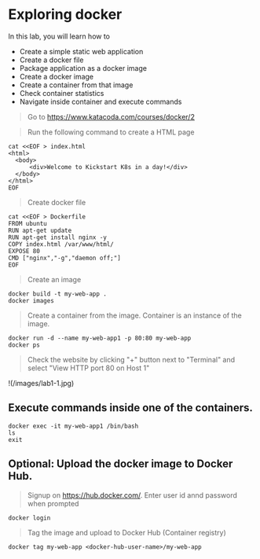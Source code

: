 # Exploring docker
In this lab, you will learn how to 
- Create a simple static web application
- Create a docker file
- Package application as a docker image
- Create a docker image
- Create a container from that image
- Check container statistics
- Navigate inside container and execute commands

> Go to https://www.katacoda.com/courses/docker/2

> Run the following command to create a HTML page
```
cat <<EOF > index.html
<html>
  <body>
      <div>Welcome to Kickstart K8s in a day!</div>
  </body>
</html>
EOF
```
> Create docker file
```
cat <<EOF > Dockerfile
FROM ubuntu
RUN apt-get update
RUN apt-get install nginx -y
COPY index.html /var/www/html/
EXPOSE 80
CMD ["nginx","-g","daemon off;"]
EOF
```

> Create an image
```
docker build -t my-web-app .
docker images
```

> Create a container from the image. Container is an instance of the image.
```
docker run -d --name my-web-app1 -p 80:80 my-web-app
docker ps
```
> Check the website by clicking "+" button next to "Terminal" and select "View HTTP port 80 on Host 1"

!(/images/lab1-1.jpg)

## Execute commands inside one of the containers.
```
docker exec -it my-web-app1 /bin/bash
ls
exit
```

## Optional: Upload the docker image to Docker Hub. 
> Signup on https://hub.docker.com/.
> Enter user id annd password when prompted
```
docker login
```
> Tag the image and upload to Docker Hub (Container registry) 
```
docker tag my-web-app <docker-hub-user-name>/my-web-app
```
